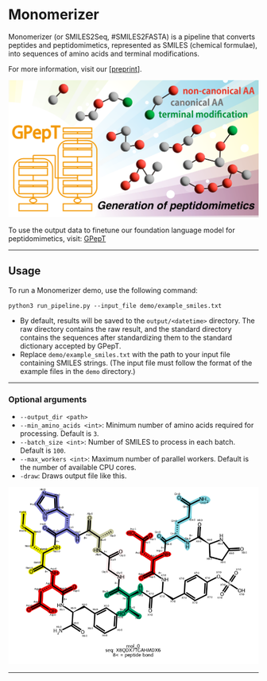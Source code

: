 # Monomerizer

Monomerizer (or SMILES2Seq, #SMILES2FASTA) is a pipeline that converts peptides and peptidomimetics, represented as SMILES (chemical formulae), into sequences of amino acids and terminal modifications.

For more information, visit our [[preprint](https://chemrxiv.org/engage/chemrxiv/article-details/67ecf39181d2151a02aad52a)].

![alt text](TOC.png)

To use the output data to finetune our foundation language model for peptidomimetics, visit: [GPepT](https://huggingface.co/Playingyoyo/GPepT)

---

## Usage

To run a Monomerizer demo, use the following command:

```
python3 run_pipeline.py --input_file demo/example_smiles.txt
```

- By default, results will be saved to the `output/<datetime>` directory. The raw directory contains the raw result, and the standard directory contains the sequences after standardizing them to the standard dictionary accepted by GPepT.
- Replace `demo/example_smiles.txt` with the path to your input file containing SMILES strings.  (The input file must follow the format of the example files in the `demo` directory.)

---

### Optional arguments

- `--output_dir <path>`
- `--min_amino_acids <int>`: Minimum number of amino acids required for processing. Default is `3`.
- `--batch_size <int>`: Number of SMILES to process in each batch. Default is `100`.
- `--max_workers <int>`: Maximum number of parallel workers. Default is the number of available CPU cores.
- `-draw`: Draws output file like this.

![alt text](demo/example.svg)

---
